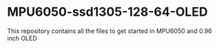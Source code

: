 # MPU6050-ssd1305-128-64-OLED
This repository contains all the files to get started in MPU6050 and 0.96 inch OLED

